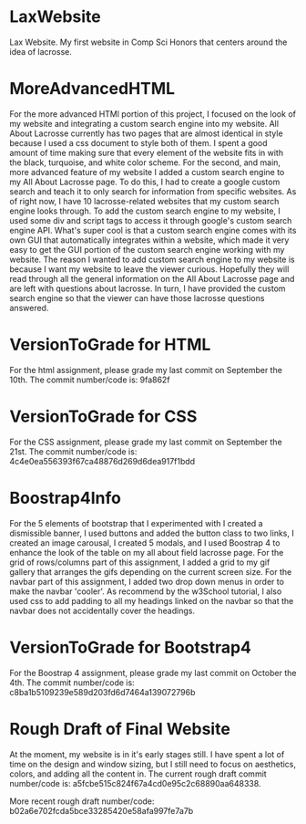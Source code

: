 # LaxWebsite
Lax Website. My first website in Comp Sci Honors that centers around the idea of lacrosse.

# MoreAdvancedHTML
For the more advanced HTMl portion of this project, I focused on the look of my website and integrating a custom search engine into my website. All About Lacrosse currently has two pages that are almost identical in style because I used a css document to style both of them. I spent a good amount of time making sure that every element of the website fits in with the black, turquoise, and white color scheme. For the second, and main, more advanced feature of my website I added a custom search engine to my All About Lacrosse page. To do this, I had to create a google custom search and teach it to only search for information from specific websites. As of right now, I have 10 lacrosse-related websites that my custom search engine looks through. To add the custom search engine to my website, I used some div and script tags to access it through google's custom search engine API. What's super cool is that a custom search engine comes with its own GUI that automatically integrates within a website, which made it very easy to get the GUI portion of the custom search engine working with my website. The reason I wanted to add custom search engine to my website is because I want my website to leave the viewer curious. Hopefully they will read through all the general information on the All About Lacrosse page and are left with questions about lacrosse. In turn, I have provided the custom search engine so that the viewer can have those lacrosse questions answered.

# VersionToGrade for HTML
For the html assignment, please grade my last commit on September the 10th. The commit number/code is: 9fa862f

# VersionToGrade for CSS
For the CSS assignment, please grade my last commit on September the 21st. The commit number/code is: 4c4e0ea556393f67ca48876d269d6dea917f1bdd

# Boostrap4Info
For the 5 elements of bootstrap that I experimented with I created a dismissible banner, I used buttons and added the button class to two links, I created an image carousal, I created 5 modals, and I used Boostrap 4 to enhance the look of the table on my all about field lacrosse page. For the grid of rows/columns part of this assignment, I added a grid to my gif gallery that arranges the gifs depending on the current screen size. For the navbar part of this assignment, I added two drop down menus in order to make the navbar 'cooler'. As recommend by the w3School tutorial, I also used css to add padding to all my headings linked on the navbar so that the navbar does not accidentally cover the headings.

# VersionToGrade for Bootstrap4
For the Boostrap 4 assignment, please grade my last commit on October the 4th. The commit number/code is: c8ba1b5109239e589d203fd6d7464a139072796b

# Rough Draft of Final Website
At the moment, my website is in it's early stages still. I have spent a lot of time on the design and window sizing, but I still need to focus on aesthetics, colors, and adding all the content in. The current rough draft commit number/code is: a5fcbe515c824f67a4cd0e95c2c68890aa648338.

More recent rough draft number/code: b02a6e702fcda5bce33285420e58afa997fe7a7b
